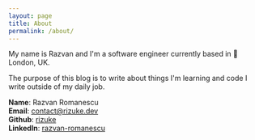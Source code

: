 ```yaml
---
layout: page
title: About
permalink: /about/
---
```


My name is Razvan and I'm a software engineer currently based in :round_pushpin: London, UK.

The purpose of this blog is to write about things I'm learning and code I write outside of my daily job.

**Name**: Razvan Romanescu<br>
**Email**: [contact@rizuke.dev](mailto:contact@rizuke.dev)<br>
**Github**: [rizuke](https://github.com/rizuke)<br>
**LinkedIn**: [razvan-romanescu](https://www.linkedin.com/in/razvan-romanescu/)